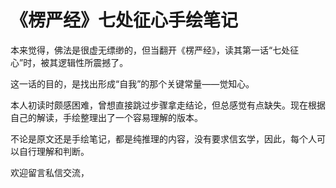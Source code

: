 # 《楞严经》七处征心手绘笔记
本来觉得，佛法是很虚无缥缈的，但当翻开《楞严经》，读其第一话“七处征心”时，被其逻辑性所震撼了。

这一话的目的，是找出形成“自我”的那个关键常量——觉知心。

本人初读时颇感困难，曾想直接跳过步骤拿走结论，但总感觉有点缺失。现在根据自己的解读，手绘整理出了一个容易理解的版本。

不论是原文还是手绘笔记，都是纯推理的内容，没有要求信玄学，因此，每个人可以自行理解和判断。

欢迎留言私信交流，

